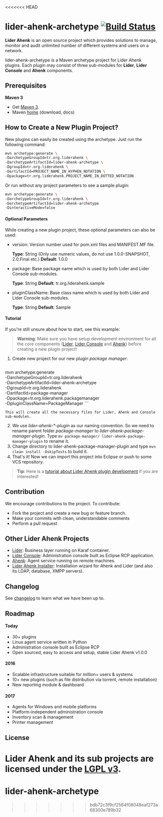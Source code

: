 <<<<<<< HEAD
# lider-ahenk-archetype [![Build Status](https://travis-ci.org/Pardus-LiderAhenk/lider-ahenk-archetype.svg?branch=master)](https://travis-ci.org/Pardus-LiderAhenk/lider-ahenk-archetype)

**Lider Ahenk** is an open source project which provides solutions to manage, monitor and audit unlimited number of different systems and users on a network.

lider-ahenk-archetype is a Maven archetype project for Lider Ahenk plugins. Each plugin may consist of three sub-modules for **Lider**, **Lider Console** and **Ahenk** components.

## Prerequisites

**Maven 3**

- Get [Maven 3](http://maven.apache.org/install.html).
- Maven [home](https://maven.apache.org/) (download, docs)

## How to Create a New Plugin Project?

New plugins can easily be created using the archetype. Just run the following command:

```bash
mvn archetype:generate \
-DarchetypeGroupId=tr.org.liderahenk \
-DarchetypeArtifactId=lider-ahenk-archetype \
-DgroupId=tr.org.liderahenk \
-DartifactId=PROJECT_NAME_IN_HYPHEN_NOTATION \
-Dpackage=tr.org.liderahenk.PROJECT_NAME_IN_DOTTED_NOTATION
```

Or run without any project parameters to see a sample plugin:

```bash
mvn archetype:generate \
-DarchetypeGroupId=tr.org.liderahenk \
-DarchetypeArtifactId=lider-ahenk-archetype
-DinteractiveMode=false
```

#### Optional Parameters

While creating a new plugin project, these optional parameters can also be used:

* version:
Version number used for pom.xml files and MANIFEST.MF file.

  **Type**: String (Only use numeric values, do not use 1.0.0-SNAPSHOT, 2.0.Final etc.)
  **Default**: 1.0.0

* package:
Base package name which is used by both Lider and Lider Console sub-modules.

  **Type**: String
  **Default**: tr.org.liderahenk.sample

* pluginClassName:
Base class name which is used by both Lider and Lider Console sub-modules.

  **Type**: String
  **Default**: Sample

#### Tutorial

If you're still unsure about how to start, see this example:

> **Warning**: Make sure you have setup development environment for all the core components ([Lider](https://github.com/Pardus-LiderAhenk/lider/wiki/01.-Setup-Development-Environment), [Lider Console](https://github.com/Pardus-LiderAhenk/lider-console/wiki/01.-Setup-Development-Environment) and [Ahenk](https://github.com/Pardus-LiderAhenk/ahenk/wiki/01.-Setup-Development-Environment)) before creating a new plugin project!

1. Create new project for our new plugin _package manager_:

    ```
mvn archetype:generate \
-DarchetypeGroupId=tr.org.liderahenk \
-DarchetypeArtifactId=lider-ahenk-archetype \
-DgroupId=tr.org.liderahenk \
-DartifactId=package-manager \
-Dpackage=tr.org.liderahenk.packagemanager \
-DpluginClassName=PackageManager
    ```

    This will create all the necessary files for Lider, Ahenk and Console sub-modules.

2. We use _lider-ahenk-*-plugin_ as our naming convention. So we need to rename parent folder _package-manager_ to _lider-ahenk-package-manager-plugin_. Type `mv package-manager/ lider-ahenk-package-manager-plugin` to rename it.
3. Change directory to lider-ahenk-package-manager-plugin and type `mvn clean install -DskipTests` to build it.
4. That's it! Now we can import this project into Eclipse or push to some VCS repository.

> **Tip**: Here is a [tutorial about Lider Ahenk plugin development](https://github.com/Pardus-LiderAhenk/lider/wiki/Lider-Ahenk-Plugin-Tutorial) if you are interested!

## Contribution

We encourage contributions to the project. To contribute:

* Fork the project and create a new bug or feature branch.
* Make your commits with clean, understandable comments
* Perform a pull request

## Other Lider Ahenk Projects

* [Lider](https://github.com/Pardus-LiderAhenk/lider): Business layer running on Karaf container.
* [Lider Console](https://github.com/Pardus-LiderAhenk/lider-console): Administration console built as Eclipse RCP application.
* [Ahenk](https://github.com/Pardus-LiderAhenk/ahenk): Agent service running on remote machines.
* [Lider Ahenk Installer](https://github.com/Pardus-LiderAhenk/lider-ahenk-installer): Installation wizard for Ahenk and Lider (and also its LDAP, database, XMPP servers).

## Changelog

See [changelog](https://github.com/Pardus-LiderAhenk/lider/wiki/Changelog) to learn what we have been up to.

## Roadmap

#### Today

* 30+ plugins
* Linux agent service written in Python
* Administration console built as Eclipse RCP
* Open sourced, easy to access and setup, stable Lider Ahenk v1.0.0

#### 2016

* Scalable infrastructure suitable for million+ users & systems
* 10+ new plugins (such as file distribution via torrent, remote installation)
* New reporting module & dashboard

#### 2017

* Agents for Windows and mobile platforms
* Platform-independent administration console
* Inventory scan & management
* Printer management

## License

Lider Ahenk and its sub projects are licensed under the [LGPL v3](https://github.com/Pardus-LiderAhenk/lider-ahenk-archetype/blob/master/LICENSE).
=======
# lider-ahenk-archetype
>>>>>>> bdb72c3f9cf2564f08048eaf273a68300e789b32
